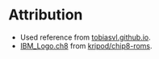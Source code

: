 # Attribution
- Used reference from [tobiasvl.github.io](https://tobiasvl.github.io/blog/write-a-chip-8-emulator/#dxyn-display).
- [IBM_Logo.ch8](./IBM_Logo.ch8) from [kripod/chip8-roms](https://github.com/kripod/chip8-roms/blob/master/programs/IBM%20Logo.ch8).
